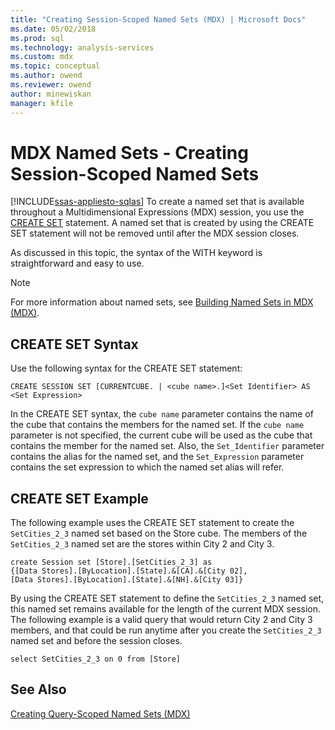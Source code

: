 ```yaml
---
title: "Creating Session-Scoped Named Sets (MDX) | Microsoft Docs"
ms.date: 05/02/2018
ms.prod: sql
ms.technology: analysis-services
ms.custom: mdx
ms.topic: conceptual
ms.author: owend
ms.reviewer: owend
author: minewiskan
manager: kfile
---
```

# MDX Named Sets - Creating Session-Scoped Named Sets
[!INCLUDE[ssas-appliesto-sqlas](../../../includes/ssas-appliesto-sqlas.md)]
  To create a named set that is available throughout a Multidimensional Expressions (MDX) session, you use the [CREATE SET](/sql/mdx/mdx-data-definition-create-set.md) statement. A named set that is created by using the CREATE SET statement will not be removed until after the MDX session closes.  
  
 As discussed in this topic, the syntax of the WITH keyword is straightforward and easy to use.  
  
> [!NOTE]  
>  For more information about named sets, see [Building Named Sets in MDX &#40;MDX&#41;](../../../analysis-services/multidimensional-models/mdx/mdx-named-sets-building-named-sets.md).  
  
## CREATE SET Syntax  
 Use the following syntax for the CREATE SET statement:  
  
```  
CREATE SESSION SET [CURRENTCUBE. | <cube name>.]<Set Identifier> AS <Set Expression>  
```  
  
 In the CREATE SET syntax, the `cube name` parameter contains the name of the cube that contains the members for the named set. If the `cube name` parameter is not specified, the current cube will be used as the cube that contains the member for the named set. Also, the `Set_Identifier` parameter contains the alias for the named set, and the `Set_Expression` parameter contains the set expression to which the named set alias will refer.  
  
## CREATE SET Example  
 The following example uses the CREATE SET statement to create the `SetCities_2_3` named set based on the Store cube. The members of the `SetCities_2_3` named set are the stores within City 2 and City 3.  
  
```  
create Session set [Store].[SetCities_2_3] as  
{[Data Stores].[ByLocation].[State].&[CA].&[City 02],  
[Data Stores].[ByLocation].[State].&[NH].&[City 03]}  
```  
  
 By using the CREATE SET statement to define the `SetCities_2_3` named set, this named set remains available for the length of the current MDX session. The following example is a valid query that would return City 2 and City 3 members, and that could be run anytime after you create the `SetCities_2_3` named set and before the session closes.  
  
```  
select SetCities_2_3 on 0 from [Store]  
```  
  
## See Also  
 [Creating Query-Scoped Named Sets &#40;MDX&#41;](../../../analysis-services/multidimensional-models/mdx/mdx-named-sets-creating-query-scoped-named-sets.md)  
  
  
